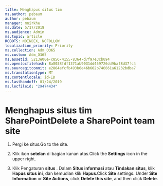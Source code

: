 ```yaml
---
title: Menghapus situs tim
ms.author: pebaum
author: pebaum
manager: mnirkhe
ms.date: 5/17/2018
ms.audience: Admin
ms.topic: article
ROBOTS: NOINDEX, NOFOLLOW
localization_priority: Priority
ms.collection: Adm_O365
ms.custom: Adm_O365
ms.assetid: 5213e00e-c856-4155-8364-d7f97e3cb094
ms.openlocfilehash: 8a8038fdf1371ab9031dd459726dd9baf8d37fc4
ms.sourcegitcommit: e2864efcfb493b6e46b662b746661a61232bdba7
ms.translationtype: MT
ms.contentlocale: id-ID
ms.lasthandoff: 01/24/2019
ms.locfileid: "29474434"
---
```

# <a name="delete-a-sharepoint-team-site"></a><span data-ttu-id="d0bfb-102">Menghapus situs tim SharePoint</span><span class="sxs-lookup"><span data-stu-id="d0bfb-102">Delete a SharePoint team site</span></span>

1. <span data-ttu-id="d0bfb-103">Pergi ke situs.</span><span class="sxs-lookup"><span data-stu-id="d0bfb-103">Go to the site.</span></span>
    
2. <span data-ttu-id="d0bfb-104">Klik ikon **setelan** di bagian kanan atas.</span><span class="sxs-lookup"><span data-stu-id="d0bfb-104">Click the **Settings** icon in the upper right.</span></span> 
    
3. <span data-ttu-id="d0bfb-p101">Klik Pengaturan **situs** . Dalam **Situs informasi** atau **Tindakan situs**, klik **Hapus situs ini**, dan kemudian klik **Hapus**.</span><span class="sxs-lookup"><span data-stu-id="d0bfb-p101">Click **Site** settings. Under **Site Information** or **Site Actions**, click **Delete this site**, and then click **Delete**.</span></span>
    

